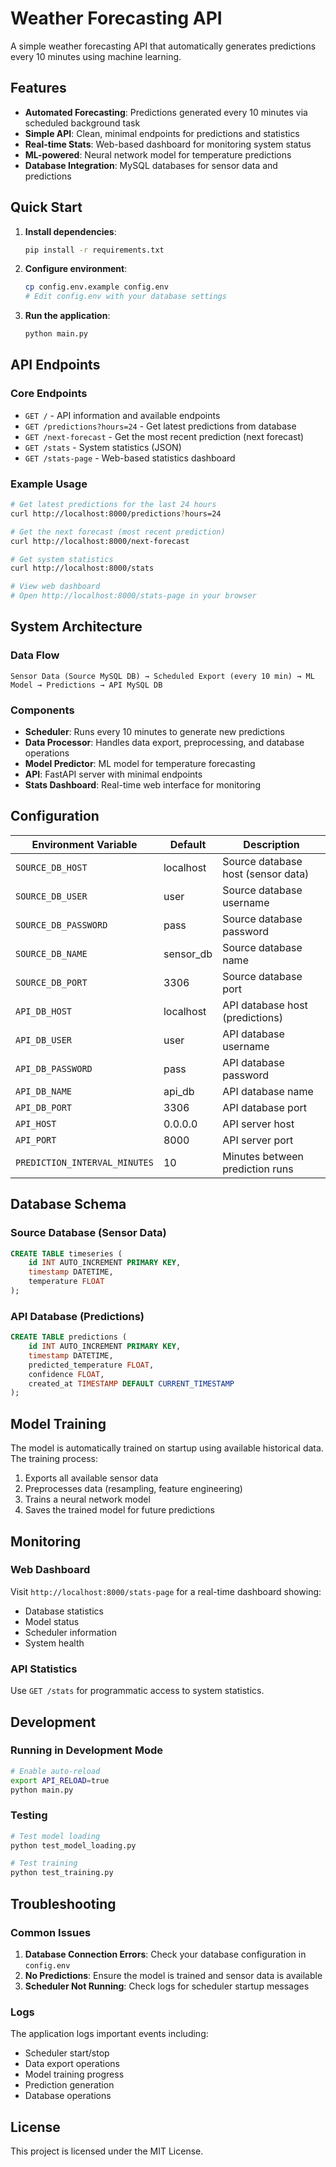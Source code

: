 # Weather Forecasting API

A simple weather forecasting API that automatically generates predictions every 10 minutes using machine learning.

## Features

- **Automated Forecasting**: Predictions generated every 10 minutes via scheduled background task
- **Simple API**: Clean, minimal endpoints for predictions and statistics
- **Real-time Stats**: Web-based dashboard for monitoring system status
- **ML-powered**: Neural network model for temperature predictions
- **Database Integration**: MySQL databases for sensor data and predictions

## Quick Start

1. **Install dependencies**:
   ```bash
   pip install -r requirements.txt
   ```

2. **Configure environment**:
   ```bash
   cp config.env.example config.env
   # Edit config.env with your database settings
   ```

3. **Run the application**:
   ```bash
   python main.py
   ```

## API Endpoints

### Core Endpoints

- `GET /` - API information and available endpoints
- `GET /predictions?hours=24` - Get latest predictions from database
- `GET /next-forecast` - Get the most recent prediction (next forecast)
- `GET /stats` - System statistics (JSON)
- `GET /stats-page` - Web-based statistics dashboard

### Example Usage

```bash
# Get latest predictions for the last 24 hours
curl http://localhost:8000/predictions?hours=24

# Get the next forecast (most recent prediction)
curl http://localhost:8000/next-forecast

# Get system statistics
curl http://localhost:8000/stats

# View web dashboard
# Open http://localhost:8000/stats-page in your browser
```

## System Architecture

### Data Flow

```
Sensor Data (Source MySQL DB) → Scheduled Export (every 10 min) → ML Model → Predictions → API MySQL DB
```

### Components

- **Scheduler**: Runs every 10 minutes to generate new predictions
- **Data Processor**: Handles data export, preprocessing, and database operations
- **Model Predictor**: ML model for temperature forecasting
- **API**: FastAPI server with minimal endpoints
- **Stats Dashboard**: Real-time web interface for monitoring

## Configuration

| Environment Variable      | Default    | Description                                      |
|--------------------------|------------|--------------------------------------------------|
| `SOURCE_DB_HOST`         | localhost  | Source database host (sensor data)               |
| `SOURCE_DB_USER`         | user       | Source database username                         |
| `SOURCE_DB_PASSWORD`     | pass       | Source database password                         |
| `SOURCE_DB_NAME`         | sensor_db  | Source database name                             |
| `SOURCE_DB_PORT`         | 3306       | Source database port                             |
| `API_DB_HOST`            | localhost  | API database host (predictions)                  |
| `API_DB_USER`            | user       | API database username                            |
| `API_DB_PASSWORD`        | pass       | API database password                            |
| `API_DB_NAME`            | api_db     | API database name                                |
| `API_DB_PORT`            | 3306       | API database port                                |
| `API_HOST`               | 0.0.0.0    | API server host                                  |
| `API_PORT`               | 8000       | API server port                                  |
| `PREDICTION_INTERVAL_MINUTES` | 10     | Minutes between prediction runs                  |

## Database Schema

### Source Database (Sensor Data)
```sql
CREATE TABLE timeseries (
    id INT AUTO_INCREMENT PRIMARY KEY,
    timestamp DATETIME,
    temperature FLOAT
);
```

### API Database (Predictions)
```sql
CREATE TABLE predictions (
    id INT AUTO_INCREMENT PRIMARY KEY,
    timestamp DATETIME,
    predicted_temperature FLOAT,
    confidence FLOAT,
    created_at TIMESTAMP DEFAULT CURRENT_TIMESTAMP
);
```

## Model Training

The model is automatically trained on startup using available historical data. The training process:

1. Exports all available sensor data
2. Preprocesses data (resampling, feature engineering)
3. Trains a neural network model
4. Saves the trained model for future predictions

## Monitoring

### Web Dashboard
Visit `http://localhost:8000/stats-page` for a real-time dashboard showing:
- Database statistics
- Model status
- Scheduler information
- System health

### API Statistics
Use `GET /stats` for programmatic access to system statistics.

## Development

### Running in Development Mode
```bash
# Enable auto-reload
export API_RELOAD=true
python main.py
```

### Testing
```bash
# Test model loading
python test_model_loading.py

# Test training
python test_training.py
```

## Troubleshooting

### Common Issues

1. **Database Connection Errors**: Check your database configuration in `config.env`
2. **No Predictions**: Ensure the model is trained and sensor data is available
3. **Scheduler Not Running**: Check logs for scheduler startup messages

### Logs
The application logs important events including:
- Scheduler start/stop
- Data export operations
- Model training progress
- Prediction generation
- Database operations

## License

This project is licensed under the MIT License. 